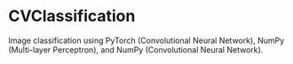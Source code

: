 # CVClassification
 Image classification using PyTorch (Convolutional Neural Network), NumPy (Multi-layer Perceptron), and NumPy (Convolutional Neural Network).
